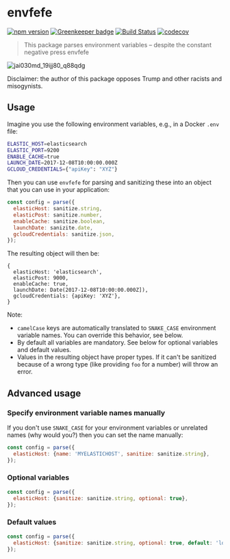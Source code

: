 # envfefe

[![npm version](https://badge.fury.io/js/envfefe.svg)](https://badge.fury.io/js/envfefe)
[![Greenkeeper badge](https://badges.greenkeeper.io/paperhive/envfefe.svg)](https://greenkeeper.io/)
[![Build Status](https://travis-ci.org/paperhive/envfefe.svg?branch=master)](https://travis-ci.org/paperhive/envfefe)
[![codecov](https://codecov.io/gh/paperhive/envfefe/branch/master/graph/badge.svg)](https://codecov.io/gh/paperhive/envfefe)

> This package parses environment variables – despite the constant negative press envfefe

![jai030md_19ijj80_q88qdg](https://user-images.githubusercontent.com/1874116/33260253-8be1a670-d35f-11e7-9337-988b4286ed84.png)

Disclaimer: the author of this package opposes Trump and other racists and misogynists.

## Usage

Imagine you use the following environment variables, e.g., in a Docker `.env` file:

```bash
ELASTIC_HOST=elasticsearch
ELASTIC_PORT=9200
ENABLE_CACHE=true
LAUNCH_DATE=2017-12-08T10:00:00.000Z
GCLOUD_CREDENTIALS={"apiKey": "XYZ"}
```

Then you can use `envfefe` for parsing and sanitizing these into an object
that you can use in your application:

```javascript
const config = parse({
  elasticHost: sanitize.string,
  elasticPost: sanitize.number,
  enableCache: sanitize.boolean,
  launchDate: sanizite.date,
  gcloudCredentials: sanitize.json,
});
```

The resulting object will then be:
```
{
  elasticHost: 'elasticsearch',
  elasticPost: 9000,
  enableCache: true,
  launchDate: Date(2017-12-08T10:00:00.000Z]),
  gcloudCredentials: {apiKey: 'XYZ'},
}
```

Note:
 * `camelCase` keys are automatically translated to
   `SNAKE_CASE` environment variable names. You can override
   this behavior, see below.
 * By default all variables are mandatory. See below for
   optional variables and default values.
 * Values in the resulting object have proper types. If it can't be
   sanitized because of a wrong type (like providing `foo` for a number)
   will throw an error.

## Advanced usage

### Specify environment variable names manually

If you don't use `SNAKE_CASE` for your environment variables
or unrelated names (why would you?) then you can set the name manually:

```javascript
const config = parse({
  elasticHost: {name: 'MYELASTICHOST', sanitize: sanitize.string},
});
```

### Optional variables

```javascript
const config = parse({
  elasticHost: {sanitize: sanitize.string, optional: true},
});
```

### Default values

```javascript
const config = parse({
  elasticHost: {sanitize: sanitize.string, optional: true, default: 'localhost'},
});
```
